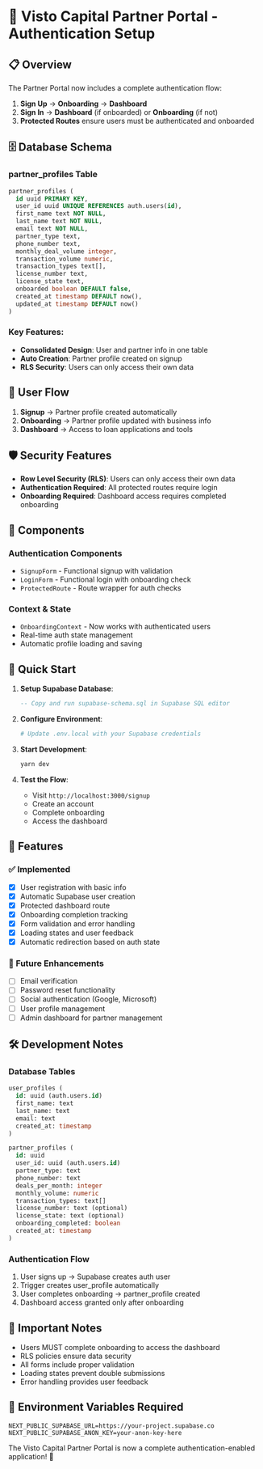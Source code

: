 # 🔐 Visto Capital Partner Portal - Authentication Setup

## 📋 Overview

The Partner Portal now includes a complete authentication flow:

1. **Sign Up** → **Onboarding** → **Dashboard**
2. **Sign In** → **Dashboard** (if onboarded) or **Onboarding** (if not)
3. **Protected Routes** ensure users must be authenticated and onboarded

## 🗄️ Database Schema

### partner_profiles Table

```sql
partner_profiles (
  id uuid PRIMARY KEY,
  user_id uuid UNIQUE REFERENCES auth.users(id),
  first_name text NOT NULL,
  last_name text NOT NULL,
  email text NOT NULL,
  partner_type text,
  phone_number text,
  monthly_deal_volume integer,
  transaction_volume numeric,
  transaction_types text[],
  license_number text,
  license_state text,
  onboarded boolean DEFAULT false,
  created_at timestamp DEFAULT now(),
  updated_at timestamp DEFAULT now()
)
```

### Key Features:

- **Consolidated Design**: User and partner info in one table
- **Auto Creation**: Partner profile created on signup
- **RLS Security**: Users can only access their own data

## 🔄 User Flow

1. **Signup** → Partner profile created automatically
2. **Onboarding** → Partner profile updated with business info
3. **Dashboard** → Access to loan applications and tools

## 🛡️ Security Features

- **Row Level Security (RLS)**: Users can only access their own data
- **Authentication Required**: All protected routes require login
- **Onboarding Required**: Dashboard access requires completed onboarding

## 📱 Components

### Authentication Components

- `SignupForm` - Functional signup with validation
- `LoginForm` - Functional login with onboarding check
- `ProtectedRoute` - Route wrapper for auth checks

### Context & State

- `OnboardingContext` - Now works with authenticated users
- Real-time auth state management
- Automatic profile loading and saving

## 🚀 Quick Start

1. **Setup Supabase Database**:

   ```sql
   -- Copy and run supabase-schema.sql in Supabase SQL editor
   ```

2. **Configure Environment**:

   ```bash
   # Update .env.local with your Supabase credentials
   ```

3. **Start Development**:

   ```bash
   yarn dev
   ```

4. **Test the Flow**:
   - Visit `http://localhost:3000/signup`
   - Create an account
   - Complete onboarding
   - Access the dashboard

## 🎯 Features

### ✅ Implemented

- [x] User registration with basic info
- [x] Automatic Supabase user creation
- [x] Protected dashboard route
- [x] Onboarding completion tracking
- [x] Form validation and error handling
- [x] Loading states and user feedback
- [x] Automatic redirection based on auth state

### 🔮 Future Enhancements

- [ ] Email verification
- [ ] Password reset functionality
- [ ] Social authentication (Google, Microsoft)
- [ ] User profile management
- [ ] Admin dashboard for partner management

## 🛠️ Development Notes

### Database Tables

```sql
user_profiles (
  id: uuid (auth.users.id)
  first_name: text
  last_name: text
  email: text
  created_at: timestamp
)

partner_profiles (
  id: uuid
  user_id: uuid (auth.users.id)
  partner_type: text
  phone_number: text
  deals_per_month: integer
  monthly_volume: numeric
  transaction_types: text[]
  license_number: text (optional)
  license_state: text (optional)
  onboarding_completed: boolean
  created_at: timestamp
)
```

### Authentication Flow

1. User signs up → Supabase creates auth user
2. Trigger creates user_profile automatically
3. User completes onboarding → partner_profile created
4. Dashboard access granted only after onboarding

## 🚨 Important Notes

- Users MUST complete onboarding to access the dashboard
- RLS policies ensure data security
- All forms include proper validation
- Loading states prevent double submissions
- Error handling provides user feedback

## 📝 Environment Variables Required

```env
NEXT_PUBLIC_SUPABASE_URL=https://your-project.supabase.co
NEXT_PUBLIC_SUPABASE_ANON_KEY=your-anon-key-here
```

The Visto Capital Partner Portal is now a complete authentication-enabled application! 🎉
